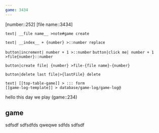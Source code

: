 ```yaml
---
game: 3434
---
```

[number::252]
[file name::3434]

`text| __file name__ >note#game create`

`text| __index__ + {number} >::number replace`

`button|increment| number + 1 >::number`
`button|click me| number + 1 >file{number}::number`

`button|create file| {number} >file-{file name}-{number}`

`button|delete last file|>{lastFile} delete`

```inputs
text| [[top-table-game]] > ::: form
[[game-log-template]] > database/game-log/game-log@
```


hello this day we play (game::234)
## game
sdfsdf
sdfsdfds
qweqwe
sdfds
sdfsdf